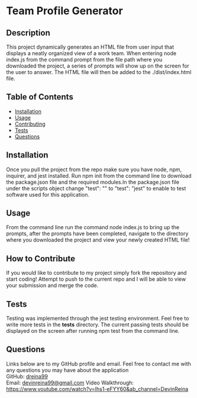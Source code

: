 # Team Profile Generator
  ## Description  
  This project dynamically generates an HTML file from user input that displays a neatly organized view of a work team. When entering node index.js from the command prompt from the file path where you downloaded the project, a series of prompts will show up on the screen for the user to answer. The HTML file will then be added to the ./dist/index.html file. 

  ## Table of Contents
  - [Installation](#installation)
  - [Usage](#usage)
  - [Contributing](#contributing)
  - [Tests](#tests)
  - [Questions](#questions)

  ## Installation
  Once you pull the project from the repo make sure you have node, npm, inquirer, and jest installed. Run npm init from the command line to download the package.json file and the required modules.In the package.json file under the scripts object change "test": "" to "test": "jest" to enable to test software used for this application.

  
  ## Usage
  From the command line run the command node index.js to bring up the prompts, after the prompts have been completed, navigate to the directory where you downloaded the project and view your newly created HTML file!

  
  ## How to Contribute
  If you would like to contribute to my project simply fork the repository and start coding! Attempt to push to the current repo and I will be able to view your submission and merge the code.

  
  ## Tests
  Testing was implemented through the jest testing environment. Feel free to write more tests in the __tests__ directory. The current passing tests should be displayed on the screen after running npm test from the command line.

  
  ## Questions
  Links below are to my GitHub profile and email.
  Feel free to contact me with any questions you may have about the application  
  GitHub: [dreina99](https://www.github.com/dreina99)  
  Email: [devinreina99@gmail.com](mailto:devinreina99@gmail.com)
  Video Walkthrough: https://www.youtube.com/watch?v=Ihs1-eFYY60&ab_channel=DevinReina
